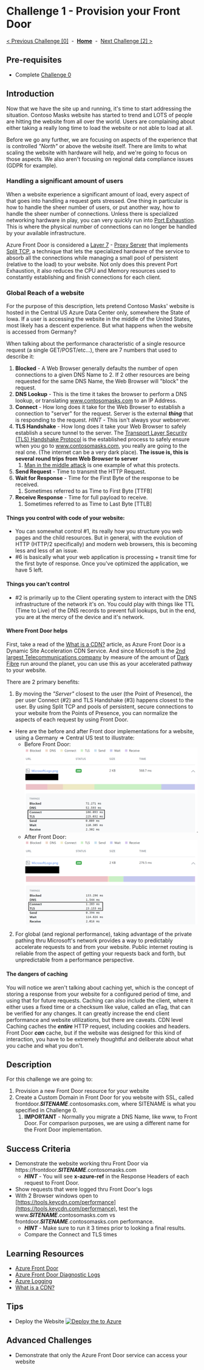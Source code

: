 # Challenge 1 - Provision your Front Door

[< Previous Challenge [0]](./Challenge00.md)&nbsp;&nbsp;-&nbsp;&nbsp;**[Home](../README.md)**&nbsp;&nbsp;-&nbsp;&nbsp;[Next Challenge [2] >](./Challenge02.md)

## Pre-requisites

- Complete [Challenge 0](./Challenge00.md)

## Introduction

Now that we have the site up and running, it's time to start addressing the situation.  Contoso Masks website has started to trend and LOTS of people are hitting the website from all over the world.  Users are complaining about either taking a really long time to load the website or not able to load at all.

Before we go any further, we are focusing on aspects of the experience that is controlled *"North"* or above the website itself. There are limits to what scaling the website with hardware will help, and we're going to focus on those aspects.  We also aren't focusing on regional data compliance issues (GDPR for example). 

### Handling a significant amount of users

When a website experience a significant amount of load, every aspect of that goes into handling a request gets stressed.  One thing in particular is how to handle the sheer number of users, or put another way, how to handle the sheer number of connections.  Unless there is specialized networking hardware in play, you can very quickly run into [Port Exhaustion](https://docs.microsoft.com/en-us/windows/client-management/troubleshoot-tcpip-port-exhaust).  This is where the physical number of connections can no longer be handled by your available infrastructure.  

Azure Front Door is considered a [Layer 7](https://en.wikipedia.org/wiki/OSI_model#Layer_7:_Application_Layer) - [Proxy Server](https://en.wikipedia.org/wiki/Proxy_server12) that implements [Split TCP](https://docs.microsoft.com/en-us/azure/frontdoor/front-door-routing-architecture#connecting-to-front-door-environment-split-tcp), a technique that lets the specialized hardware of the service to absorb all the connections while managing a small pool of persistent (relative to the load) to your website.  Not only does this prevent Port Exhaustion, it also reduces the CPU and Memory resources used to constantly establishing and finish connections for each client.

### Global Reach of a website

For the purpose of this description, lets pretend Contoso Masks' website is hosted in the Central US Azure Data Center only, somewhere the State of Iowa.  If a user is accessing the website in the middle of the United States, most likely has a descent experience.  But what happens when the website is accessed from Germany? 

When talking about the performance characteristic of a single resource request (a single GET/POST/etc...), there are 7 numbers that used to describe it:
1. **Blocked** - A Web Browser generally defaults the number of open connections to a given DNS Name to 2.  If 2 other resources are being requested for the same DNS Name, the Web Browser will "block" the request.
2. **DNS Lookup** - This is the time it takes the browser to perform a DNS lookup, or translating www.contosomasks.com to an IP Address.
3. **Connect** - How long does it take for the Web Browser to establish a connection to "server" for the request.  Server is the external ***thing*** that is responding to the request.   *HINT* - This isn't always your webserver.
4. **TLS Handshake** - How long does it take your Web Browser to safely establish a secure tunnel to the server.  The [Transport Layer Security (TLS) Handshake Protocol](https://docs.microsoft.com/en-us/windows/win32/secauthn/tls-handshake-protocol) is the established process to safely ensure when you go to www.contosomasks.com, you really are going to the real one.  (The internet can be a very dark place).  **The issue is, this is several round trips from Web Browser to server**
   1. [Man in the middle attack](https://en.wikipedia.org/wiki/Man-in-the-middle_attack) is one example of what this protects.
5. **Send Request** - Time to transmit the HTTP Request.
6. **Wait for Response** - Time for the First Byte of the response to be received.
   1. Sometimes referred to as Time to First Byte [TTFB]
7. **Receive Response** - Time for full payload to receive.
   1. Sometimes referred to as Time to Last Byte [TTLB]

#### Things you control with code of your website:
- You can somewhat control #1, its really how you structure you web pages and the child resources.  But in general, with the evolution of HTTP (HTTP/2 specifically) and modern web browsers, this is becoming less and less of an issue.
- #6 is basically what your web application is processing + transit time for the first byte of response.  Once you've optimized the application, we have 5 left.

#### Things you can't control
- #2 is primarily up to the Client operating system to interact with the DNS infrastructure of the network it's on.  You could play with things like TTL (Time to Live) of the DNS records to prevent full lookups, but in the end, you are at the mercy of the device and it's network.

#### Where Front Door helps

First, take a read of the [What is a CDN?](./whatiscdn.md) article, as Azure Front Door is a Dynamic Site Acceleration CDN Service.  And since Microsoft is the [2nd largest Telecommunications company](https://docs.microsoft.com/en-us/azure/networking/microsoft-global-network) by measure of the amount of [Dark Fibre](https://en.wikipedia.org/wiki/Dark_fibre) run around the planet, you can use this as your accelerated pathway to your website.

There are 2 primary benefits: 
1. By moving the *"Server"* closest to the user (the Point of Presence), the per user Connect (#2) and TLS Handshake (#3) happens closest to the user.  By using Split TCP and pools of persistent, secure connections to your website from the Points of Presence, you can normalize the aspects of each request by using Front Door.
  - Here are the before and after Front door implementations for a website, using a Germany => Central US test to illustrate:
    - Before Front Door: ![alt](./images/WithoutFrontDoor.png)
    - After Front Door: ![alt](./images/FrontDoor.png)
2. For global (and regional performance), taking advantage of the private pathing thru Microsoft's network provides a way to predictably accelerate requests to and from your website.  Public internet routing is reliable from the aspect of getting your requests back and forth, but unpredictable from a performance perspective.

#### The dangers of caching

You will notice we aren't talking about caching yet, which is the concept of storing a response from your website for a configured period of time, and using that for future requests.  Caching can also include the client, where it either uses a fixed time or a checksum like value, called an eTag, that can be verified for any changes. It can greatly increase the end client performance and website utilizations, but there are caveats.  CDN level Caching caches the ***entire*** HTTP request, including cookies and headers.  Front Door ***can*** cache, but if the website was designed for this kind of interaction, you have to be extremely thoughtful and deliberate about what you cache and what you don't.  

## Description

For this challenge we are going to:
1. Provision a new Front Door resource for your website
2. Create a Custom Domain in Front Door for you website with SSL, called frontdoor.***SITENAME***.contosomasks.com, where SITENAME is what you specified in Challenge 0.
   1. **IMPORTANT** - Normally you migrate a DNS Name, like www, to Front Door.  For comparison purposes, we are using a different name for the Front Door implementation.
  

## Success Criteria

- Demonstrate the website working thru Front Door via https://frontdoor.***SITENAME***.contosomasks.com 
  - ***HINT*** - You will see **x-azure-ref** in the Response Headers of each request to Front Door.
- Show requests that were logged thru Front Door's logs
- With 2 Browser windows open to [https://tools.keycdn.com/performance](https://tools.keycdn.com/performance), test the www.***SITENAME***.contosomasks.com vs frontdoor.***SITENAME***.contosomasks.com performance.
  - ***HINT*** - Make sure to run it 3 times prior to looking a final results.
  - Compare the Connect and TLS times

## Learning Resources

- [Azure Front Door](https://docs.microsoft.com/en-us/azure/frontdoor/front-door-overview)
- [Azure Front Door Diagnostic Logs](https://docs.microsoft.com/en-us/azure/frontdoor/front-door-diagnostics#diagnostic-logging)
- [Azure Logging](https://docs.microsoft.com/en-us/azure/azure-monitor/platform/platform-logs-overview)
- [What is a CDN?](./whatiscdn.md)

## Tips

- Deploy the Website [![Deploy the to Azure](https://aka.ms/deploytoazurebutton)](https://portal.azure.com/#create/Microsoft.Template/uri/https%3A%2F%2Fraw.githubusercontent.com%2Fmicrosoft%2FWhatTheHack%2Fmaster%2F017-FrontDoor%2FStudent%2FResources%2Fazuredeploy.json)

## Advanced Challenges

- Demonstrate that only the Azure Front Door service can access your website